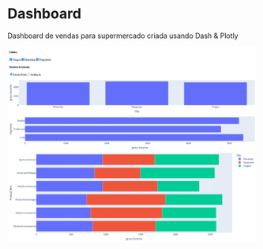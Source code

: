 # Dashboard 
Dashboard de vendas para supermercado criada usando Dash &amp; Plotly  

![Dashboard de Vendas](https://github.com/davideduardotech/supermarket-dashboard-de-vendas/blob/main/supermarket.png)
